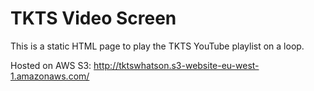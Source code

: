 # TKTS Video Screen
This is a static HTML page to play the TKTS YouTube playlist on a loop.

Hosted on AWS S3: http://tktswhatson.s3-website-eu-west-1.amazonaws.com/

